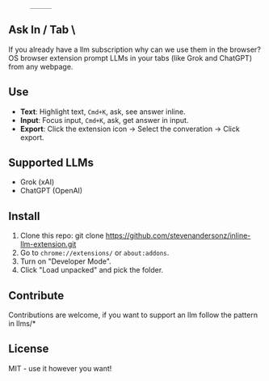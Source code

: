           ______
 Ask In  /  Tab  \
------------------ 

If you already have a llm subscription why can we use them in the browser? 
OS browser extension prompt LLMs in your tabs (like Grok and ChatGPT) from any webpage.

## Use
- **Text**: Highlight text, `Cmd+K`, ask, see answer inline.
- **Input**: Focus input, `Cmd+K`, ask, get answer in input.
- **Export**: Click the extension icon -> Select the converation -> Click export.

## Supported LLMs
- Grok (xAI)
- ChatGPT (OpenAI)

## Install
1. Clone this repo: git clone https://github.com/stevenandersonz/inline-llm-extension.git
2. Go to `chrome://extensions/` or `about:addons`.
3. Turn on "Developer Mode".
4. Click "Load unpacked" and pick the folder.

## Contribute
Contributions are welcome, if you want to support an llm follow the pattern in llms/*

## License
MIT - use it however you want!